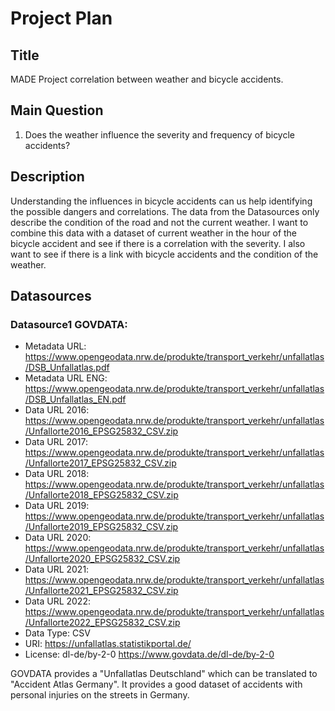 # Project Plan

## Title
<!-- Give your project a short title. -->
MADE Project correlation between weather and bicycle accidents.

## Main Question

<!-- Think about one main question you want to answer based on the data. -->
1. Does the weather influence the severity and frequency of bicycle accidents?

## Description

<!-- Describe your data science project in max. 200 words. Consider writing about why and how you attempt it. -->
Understanding the influences in bicycle accidents can us help identifying the possible dangers and correlations. 
The data from the Datasources only describe the condition of the road and not the current weather. 
I want to combine this data with a dataset of current weather in the hour of the bicycle accident and see if there is a correlation with the severity.
I also want to see if there is a link with bicycle accidents and the condition of the weather. 

## Datasources

<!-- Describe each datasources you plan to use in a section. Use the prefic "DatasourceX" where X is the id of the datasource. -->

### Datasource1 GOVDATA: 
* Metadata URL: https://www.opengeodata.nrw.de/produkte/transport_verkehr/unfallatlas/DSB_Unfallatlas.pdf
* Metadata URL ENG: https://www.opengeodata.nrw.de/produkte/transport_verkehr/unfallatlas/DSB_Unfallatlas_EN.pdf
* Data URL 2016: https://www.opengeodata.nrw.de/produkte/transport_verkehr/unfallatlas/Unfallorte2016_EPSG25832_CSV.zip
* Data URL 2017: https://www.opengeodata.nrw.de/produkte/transport_verkehr/unfallatlas/Unfallorte2017_EPSG25832_CSV.zip
* Data URL 2018: https://www.opengeodata.nrw.de/produkte/transport_verkehr/unfallatlas/Unfallorte2018_EPSG25832_CSV.zip
* Data URL 2019: https://www.opengeodata.nrw.de/produkte/transport_verkehr/unfallatlas/Unfallorte2019_EPSG25832_CSV.zip
* Data URL 2020: https://www.opengeodata.nrw.de/produkte/transport_verkehr/unfallatlas/Unfallorte2020_EPSG25832_CSV.zip
* Data URL 2021: https://www.opengeodata.nrw.de/produkte/transport_verkehr/unfallatlas/Unfallorte2021_EPSG25832_CSV.zip
* Data URL 2022: https://www.opengeodata.nrw.de/produkte/transport_verkehr/unfallatlas/Unfallorte2022_EPSG25832_CSV.zip
* Data Type: CSV
* URI: https://unfallatlas.statistikportal.de/
* License: dl-de/by-2-0 https://www.govdata.de/dl-de/by-2-0

GOVDATA provides a "Unfallatlas Deutschland" which can be translated to "Accident Atlas Germany". It provides a good dataset of accidents with personal injuries on the streets in Germany.